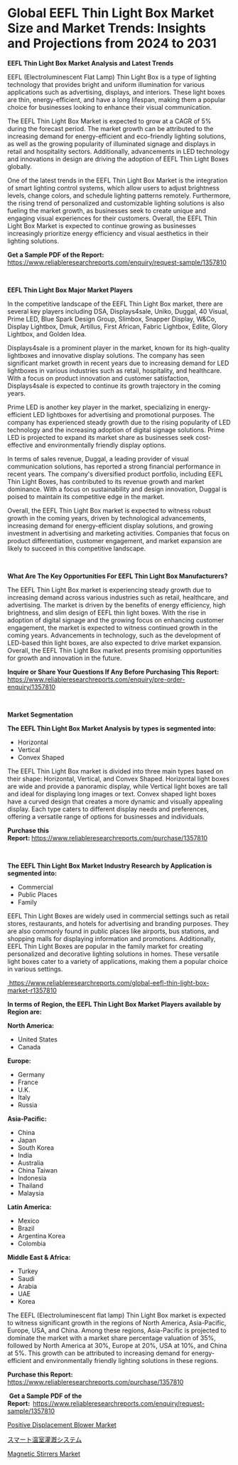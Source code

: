 <p><h1>Global EEFL Thin Light Box Market Size and Market Trends: Insights and Projections from 2024 to 2031</h1></p><p><strong>EEFL Thin Light Box Market Analysis and Latest Trends</strong></p>
<p><p>EEFL (Electroluminescent Flat Lamp) Thin Light Box is a type of lighting technology that provides bright and uniform illumination for various applications such as advertising, displays, and interiors. These light boxes are thin, energy-efficient, and have a long lifespan, making them a popular choice for businesses looking to enhance their visual communication.</p><p>The EEFL Thin Light Box Market is expected to grow at a CAGR of 5% during the forecast period. The market growth can be attributed to the increasing demand for energy-efficient and eco-friendly lighting solutions, as well as the growing popularity of illuminated signage and displays in retail and hospitality sectors. Additionally, advancements in LED technology and innovations in design are driving the adoption of EEFL Thin Light Boxes globally.</p><p>One of the latest trends in the EEFL Thin Light Box Market is the integration of smart lighting control systems, which allow users to adjust brightness levels, change colors, and schedule lighting patterns remotely. Furthermore, the rising trend of personalized and customizable lighting solutions is also fueling the market growth, as businesses seek to create unique and engaging visual experiences for their customers. Overall, the EEFL Thin Light Box Market is expected to continue growing as businesses increasingly prioritize energy efficiency and visual aesthetics in their lighting solutions.</p></p>
<p><strong>Get a Sample PDF of the Report:&nbsp;</strong> <a href="https://www.reliableresearchreports.com/enquiry/request-sample/1357810">https://www.reliableresearchreports.com/enquiry/request-sample/1357810</a></p>
<p>&nbsp;</p>
<p><strong>EEFL Thin Light Box Major Market Players</strong></p>
<p><p>In the competitive landscape of the EEFL Thin Light Box market, there are several key players including DSA, Displays4sale, Uniko, Duggal, 40 Visual, Prime LED, Blue Spark Design Group, Slimbox, Snapper Display, W&Co, Display Lightbox, Dmuk, Artillus, First African, Fabric Lightbox, Edlite, Glory Lightbox, and Golden Idea.</p><p>Displays4sale is a prominent player in the market, known for its high-quality lightboxes and innovative display solutions. The company has seen significant market growth in recent years due to increasing demand for LED lightboxes in various industries such as retail, hospitality, and healthcare. With a focus on product innovation and customer satisfaction, Displays4sale is expected to continue its growth trajectory in the coming years.</p><p>Prime LED is another key player in the market, specializing in energy-efficient LED lightboxes for advertising and promotional purposes. The company has experienced steady growth due to the rising popularity of LED technology and the increasing adoption of digital signage solutions. Prime LED is projected to expand its market share as businesses seek cost-effective and environmentally friendly display options.</p><p>In terms of sales revenue, Duggal, a leading provider of visual communication solutions, has reported a strong financial performance in recent years. The company's diversified product portfolio, including EEFL Thin Light Boxes, has contributed to its revenue growth and market dominance. With a focus on sustainability and design innovation, Duggal is poised to maintain its competitive edge in the market.</p><p>Overall, the EEFL Thin Light Box market is expected to witness robust growth in the coming years, driven by technological advancements, increasing demand for energy-efficient display solutions, and growing investment in advertising and marketing activities. Companies that focus on product differentiation, customer engagement, and market expansion are likely to succeed in this competitive landscape.</p></p>
<p>&nbsp;</p>
<p><strong>What Are The Key Opportunities For EEFL Thin Light Box Manufacturers?</strong></p>
<p><p>The EEFL Thin Light Box market is experiencing steady growth due to increasing demand across various industries such as retail, healthcare, and advertising. The market is driven by the benefits of energy efficiency, high brightness, and slim design of EEFL thin light boxes. With the rise in adoption of digital signage and the growing focus on enhancing customer engagement, the market is expected to witness continued growth in the coming years. Advancements in technology, such as the development of LED-based thin light boxes, are also expected to drive market expansion. Overall, the EEFL Thin Light Box market presents promising opportunities for growth and innovation in the future.</p></p>
<p><strong>Inquire or Share Your Questions If Any Before Purchasing This Report:</strong> <a href="https://www.reliableresearchreports.com/enquiry/pre-order-enquiry/1357810">https://www.reliableresearchreports.com/enquiry/pre-order-enquiry/1357810</a></p>
<p>&nbsp;</p>
<p><strong>Market Segmentation</strong></p>
<p><strong>The EEFL Thin Light Box Market Analysis by types is segmented into:</strong></p>
<p><ul><li>Horizontal</li><li>Vertical</li><li>Convex Shaped</li></ul></p>
<p><p>The EEFL Thin Light Box market is divided into three main types based on their shape: Horizontal, Vertical, and Convex Shaped. Horizontal light boxes are wide and provide a panoramic display, while Vertical light boxes are tall and ideal for displaying long images or text. Convex shaped light boxes have a curved design that creates a more dynamic and visually appealing display. Each type caters to different display needs and preferences, offering a versatile range of options for businesses and individuals.</p></p>
<p><strong>Purchase this Report:&nbsp;</strong><a href="https://www.reliableresearchreports.com/purchase/1357810">https://www.reliableresearchreports.com/purchase/1357810</a></p>
<p>&nbsp;</p>
<p><strong>The EEFL Thin Light Box Market Industry Research by Application is segmented into:</strong></p>
<p><ul><li>Commercial</li><li>Public Places</li><li>Family</li></ul></p>
<p><p>EEFL Thin Light Boxes are widely used in commercial settings such as retail stores, restaurants, and hotels for advertising and branding purposes. They are also commonly found in public places like airports, bus stations, and shopping malls for displaying information and promotions. Additionally, EEFL Thin Light Boxes are popular in the family market for creating personalized and decorative lighting solutions in homes. These versatile light boxes cater to a variety of applications, making them a popular choice in various settings.</p></p>
<p><a href="https://www.reliableresearchreports.com/global-eefl-thin-light-box-market-r1357810">&nbsp;https://www.reliableresearchreports.com/global-eefl-thin-light-box-market-r1357810</a></p>
<p><strong>In terms of Region, the EEFL Thin Light Box Market Players available by Region are:</strong></p>
<p>
    <p> <strong> North America: </strong>
        <ul>
            <li>United States</li>
            <li>Canada</li>
        </ul>
        </p> 
    <p> <strong> Europe: </strong>
        <ul>
            <li>Germany</li>
            <li>France</li>
            <li>U.K.</li>
            <li>Italy</li>
            <li>Russia</li>
        </ul>
        </p> 
    <p> <strong> Asia-Pacific: </strong>
        <ul>
            <li>China</li>
            <li>Japan</li>
            <li>South Korea</li>
            <li>India</li>
            <li>Australia</li>
            <li>China Taiwan</li>
            <li>Indonesia</li>
            <li>Thailand</li>
            <li>Malaysia</li>
        </ul>
        </p> 
    <p> <strong> Latin America: </strong>
        <ul>
            <li>Mexico</li>
            <li>Brazil</li>
            <li>Argentina Korea</li>
            <li>Colombia</li>
        </ul>
        </p> 
    <p> <strong> Middle East & Africa: </strong>
        <ul>
            <li>Turkey</li>
            <li>Saudi</li>
            <li>Arabia</li>
            <li>UAE</li>
            <li>Korea</li>
        </ul>
    </p>
    </p>
<p><p>The EEFL (Electroluminescent flat lamp) Thin Light Box market is expected to witness significant growth in the regions of North America, Asia-Pacific, Europe, USA, and China. Among these regions, Asia-Pacific is projected to dominate the market with a market share percentage valuation of 35%, followed by North America at 30%, Europe at 20%, USA at 10%, and China at 5%. This growth can be attributed to increasing demand for energy-efficient and environmentally friendly lighting solutions in these regions.</p></p>
<p><strong>Purchase this Report: </strong><a href="https://www.reliableresearchreports.com/purchase/1357810">https://www.reliableresearchreports.com/purchase/1357810</a></p>
<p>&nbsp;<strong>Get a Sample PDF of the Report:&nbsp;&nbsp;</strong><a href="https://www.reliableresearchreports.com/enquiry/request-sample/1357810">https://www.reliableresearchreports.com/enquiry/request-sample/1357810</a></p>
<p><strong></strong></p>
<p><p><a href="https://www.linkedin.com/pulse/positive-displacement-blower-market-research-report-its-history-cmqze?trackingId=h9pZ4Kj3pBtNH2u5KU7D9w%3D%3D">Positive Displacement Blower Market</a></p><p><a href="https://medium.com/@amberchain86/%E3%82%B9%E3%83%9E%E3%83%BC%E3%83%88%E3%82%B0%E3%83%AA%E3%83%BC%E3%83%B3%E3%83%8F%E3%82%A6%E3%82%B9%E6%B0%B4%E3%82%84%E3%82%8A%E3%82%B7%E3%82%B9%E3%83%86%E3%83%A0%E5%B8%82%E5%A0%B4%E8%A6%8F%E6%A8%A1-cagr-%E3%83%88%E3%83%AC%E3%83%B3%E3%83%89-2024-2030-fed01da128f5">スマート温室灌漑システム</a></p><p><a href="https://www.linkedin.com/pulse/decoding-magnetic-stirrers-market-metrics-share-trends-ukmwe?trackingId=GKOCikw5RznNRzZZ9GtYcw%3D%3D">Magnetic Stirrers Market</a></p></p>